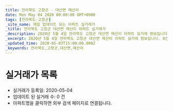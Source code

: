 ```yaml
---
title: 전라북도 고창군 - 대산면 매산리
date: Mon May 04 2020 00:00:00 GMT+0900
tags: [전라북도-고창군]
_site_name: 매일 업데이트 되는 아파트 실거래가
_title: 전라북도 고창군 대산면 매산리 아파트 실거래가
_description: 2020년 5월 4일 전라북도 고창군 대산면 매산리 아파트 실거래 정보입니다. 0건 아파트 정보가 있습니다.
_excerpt: 2020년 5월 4일 전라북도 고창군 대산면 매산리 아파트 실거래 정보입니다. 0건 아파트 정보가 있습니다.
_updated_time: 2020-05-03T15:00:00.000Z
_keywords: 전라북도,고창군,대산면,매산리
---
```






# 실거래가 목록
- 실거래가 등록일: 2020-05-04
- 업데이트 된 실거래 수: 0 건
- 아파트명을 클릭하면 외부 검색 페이지로 연결됩니다.




